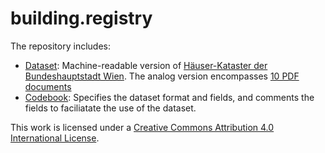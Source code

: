 # building.registry

The repository includes:

* [Dataset](Dataset.csv): Machine-readable version of [Häuser-Kataster der Bundeshauptstadt Wien](https://permalink.obvsg.at/wbr/AC07637508). The analog version encompasses [10 PDF documents](Codebook_files/table_volumes.analog.building.registry.csv)
* [Codebook](Codebook.md): Specifies the dataset format and fields, and comments the fields to faciliatate the use of the dataset.

This work is licensed under a [Creative Commons Attribution 4.0 International License](https://creativecommons.org/licenses/by/4.0/).
